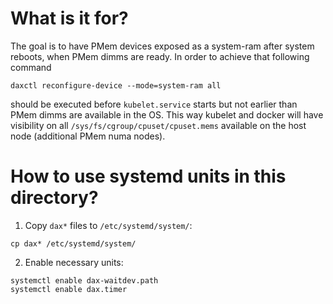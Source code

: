 [//]: # (SPDX-License-Identifier: BSD-3-Clause)
[//]: # (Copyright 2021, Intel Corporation)

# What is it for?

The goal is to have PMem devices exposed as a system-ram after system reboots, when PMem dimms are ready.
In order to achieve that following command
```shell
daxctl reconfigure-device --mode=system-ram all
```
should be executed before `kubelet.service` starts but not earlier than PMem dimms are available in the OS.
This way kubelet and docker will have visibility on all `/sys/fs/cgroup/cpuset/cpuset.mems` available on the host node
(additional PMem numa nodes).

# How to use systemd units in this directory?

1. Copy `dax*` files to `/etc/systemd/system/`:
```shell
cp dax* /etc/systemd/system/
```
2. Enable necessary units:
```shell
systemctl enable dax-waitdev.path
systemctl enable dax.timer
```
